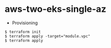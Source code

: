 # aws-two-eks-single-az

* Provisioning

```
$ terraform init
$ terraform apply -target="module.vpc" 
$ terraform apply
```
